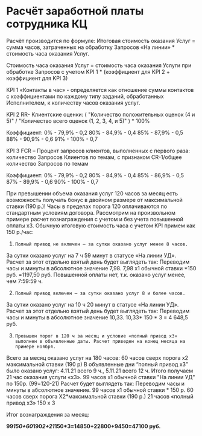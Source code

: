 # Расчёт заработной платы сотрудника КЦ

Расчёт производится по формуле:
 Итоговая стоимость оказания Услуг = сумма часов, затраченных на обработку Запросов «На линии» * стоимость часа оказания Услуг.
  
Стоимость часа оказания Услуг = стоимость часа оказания Услуги при обработке Запросов с учетом KPI 1 * (коэффициент для KPI 2 + коэффициент для KPI 3)
  
KPI 1 «Контакты в час» - определяется как отношение суммы контактов с коэффициентами по каждому типу заданий, обработанных Исполнителем, к количеству часов оказания услуг.

KPI 2 RR- Клиентские оценки: ( "Количество положительных оценок (4 и 5)" / "Количество всего оценок (1, 2, 3, 4, и 5)" ) * 100%
 
 Коэффициент:
 0% - 79,9% - 0,2
 80% - 84,9% - 0,4
 85% - 87,9%  - 0,5
 88% - 90,9% - 0,6
 91% - 100% - 0,7
  
KPI 3 FCR – Процент запросов клиентов, выполненных с первого раза: количество Запросов Клиентов по темам, с признаком CR-1/общее количество Запросов по темам
 
 Коэффициент:
 0% - 79,9% - 0,2
 80% - 84,9% - 0,4
 85% - 86,9% - 0,5
 87% - 89,9% - 0,6
 90% - 100% - 0,7
 
 При превышении объема оказания услуг 120 часов за месяц есть возможность получать бонус в двойном размере от максимальной ставки (190 р.)! Часы в пределах порога 120 оплачиваются по стандартным условиям договора.
 Рассмотрим на произвольном примере расчет вознаграждения с учетом и без учета повышенной оплаты х3. Обычную итоговую стоимость часа с учетом KPI примем как 150 р./час: 

1.     Полный привод не включен – за сутки оказано услуг менее 8 часов. 
За сутки оказано услуг на 7 ч 59 минут в статусе «На линии УД».  
Расчет за этот отдельно взятый день будет выглядеть так: 
Переводим часы и минуты в абсолютное значение 7,98. 
7,98 х1 обычной ставки *150 руб. =1197,50 руб. Повышенной оплаты нет, т.к. оказано услуг менее, чем 7:59:59 ч. 

2.     Полный привод включен – за сутки оказано услуг 8 и более часов. 
За сутки оказано услуг на 10 ч 20 минут в статусе «На линии УД». 
Расчет за этот отдельно взятый день будет выглядеть так: 
Переводим часы и минуты в абсолютное значение 10,33. 
10,33* 150 * 3 = 4 648,5 руб. 

3.     Превышен порог в 120 ч за месяц и условие «полный привод х3» выполнен в объявленные даты. Расчет приведен на конец месяца на примере ноября.  
Всего за месяц оказано услуг на 180 часов:
60 часов сверх порога х2 максимальной ставки (190 р) 
В объявленные дни “полный привод х3” было оказано услуг: 4.11.21 всего 9 ч., 5.11.21 всего 12 ч. Итого получаем 21 час оказания услуги «х3». 
99 часов х1 обычной ставки "На линии УД" по 150р.  (99=120-21)
Расчет будет выглядеть так: 
Переводим часы и минуты в абсолютное значение. 
99 часов х1 обычной ставки * 150 р.
60 часов сверх порога Х2*максимальной ставки (190 р.) 
21 часов «полный привод х3» 150 х 3 

Итог вознаграждения за месяц: 

**99*150+60*190*2+21*150*3=14850+22800+9450=47100 руб.** 
